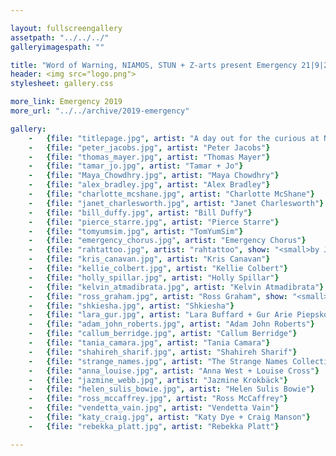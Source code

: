 ```yaml
---

layout: fullscreengallery
assetpath: "../../../"
galleryimagespath: ""

title: "Word of Warning, NIAMOS, STUN + Z-arts present Emergency 21|9|2019"
header: <img src="logo.png">
stylesheet: gallery.css

more_link: Emergency 2019
more_url: "../../archive/2019-emergency"

gallery:
    -   {file: "titlepage.jpg", artist: "A day out for the curious at NIAMOS, STUN + Z-arts, Sat 21 Sep 2019", show: "<small>Kelvin Atmadibrata by Luana Logina</small>"}
    -   {file: "peter_jacobs.jpg", artist: "Peter Jacobs"}
    -   {file: "thomas_mayer.jpg", artist: "Thomas Mayer"} 
    -   {file: "tamar_jo.jpg", artist: "Tamar + Jo"} 
    -   {file: "Maya_Chowdhry.jpg", artist: "Maya Chowdhry"}
    -   {file: "alex_bradley.jpg", artist: "Alex Bradley"} 
    -   {file: "charlotte_mcshane.jpg", artist: "Charlotte McShane"}
    -   {file: "janet_charlesworth.jpg", artist: "Janet Charlesworth"}
    -   {file: "bill_duffy.jpg", artist: "Bill Duffy"}
    -   {file: "pierce_starre.jpg", artist: "Pierce Starre"}
    -   {file: "tomyumsim.jpg", artist: "TomYumSim"}
    -   {file: "emergency_chorus.jpg", artist: "Emergency Chorus"}
    -   {file: "rahtattoo.jpg", artist: "rahtattoo", show: "<small>by Jake Lewis</small>"}
    -   {file: "kris_canavan.jpg", artist: "Kris Canavan"}
    -   {file: "kellie_colbert.jpg", artist: "Kellie Colbert"}
    -   {file: "holly_spillar.jpg", artist: "Holly Spillar"}
    -   {file: "kelvin_atmadibrata.jpg", artist: "Kelvin Atmadibrata"}
    -   {file: "ross_graham.jpg", artist: "Ross Graham", show: "<small>by Jake Lewis</small>"}
    -   {file: "shkiesha.jpg", artist: "Shkiesha"}
    -   {file: "lara_gur.jpg", artist: "Lara Buffard + Gur Arie Piepskovitz"}
    -   {file: "adam_john_roberts.jpg", artist: "Adam John Roberts"}
    -   {file: "callum_berridge.jpg", artist: "Callum Berridge"}
    -   {file: "tania_camara.jpg", artist: "Tania Camara"}
    -   {file: "shahireh_sharif.jpg", artist: "Shahireh Sharif"}
    -   {file: "strange_names.jpg", artist: "The Strange Names Collective"}
    -   {file: "anna_louise.jpg", artist: "Anna West + Louise Cross"}
    -   {file: "jazmine_webb.jpg", artist: "Jazmine Krokbäck"}
    -   {file: "helen_sulis_bowie.jpg", artist: "Helen Sulis Bowie"}
    -   {file: "ross_mccaffrey.jpg", artist: "Ross McCaffrey"}
    -   {file: "vendetta_vain.jpg", artist: "Vendetta Vain"}
    -   {file: "katy_craig.jpg", artist: "Katy Dye + Craig Manson"}
    -   {file: "rebekka_platt.jpg", artist: "Rebekka Platt"}

---
```

